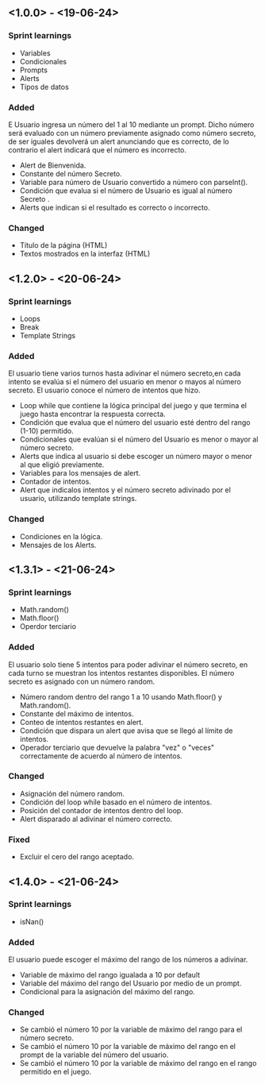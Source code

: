 ## <1.0.0> - <19-06-24>

### Sprint learnings

- Variables
- Condicionales
- Prompts
- Alerts
- Tipos de datos


### Added

E Usuario ingresa un número del 1 al 10 mediante un prompt. Dicho número será evaluado con un número previamente asignado como número secreto, de ser iguales devolverá un alert anunciando que es correcto, de lo contrario el alert indicará que el número es incorrecto.

- Alert de Bienvenida.
- Constante del número Secreto.
- Variable para número de Usuario convertido a número con parseInt().
- Condición que evalua si el número de Usuario es igual al número Secreto .
- Alerts que indican si el resultado es correcto o incorrecto.

### Changed

- Título de la página (HTML)
- Textos mostrados en la interfaz (HTML)

## <1.2.0> - <20-06-24>

### Sprint learnings

- Loops
- Break
- Template Strings

### Added

El usuario tiene varios turnos hasta adivinar el número secreto,en cada intento se evalúa si el número del usuario en menor o mayos al número secreto. El usuario conoce el número de intentos que hizo.

- Loop while que contiene la lógica principal del juego y que termina el juego hasta encontrar la respuesta correcta.
- Condición que evalua que el número del usuario esté dentro del rango (1-10) permitido.
- Condicionales que evalúan si el número del Usuario es menor o mayor al número secreto.
- Alerts que indica al usuario si debe escoger un número mayor o menor al que eligió previamente.
- Variables para los mensajes de alert.
- Contador de intentos.
- Alert que indicalos intentos y el número secreto adivinado por el usuario, utilizando template strings.

### Changed

- Condiciones en la lógica.
- Mensajes de los Alerts.

## <1.3.1> - <21-06-24>

### Sprint learnings

- Math.random()
- Math.floor()
- Operdor terciario

### Added

El usuario solo tiene 5 intentos para poder adivinar el número secreto, en cada turno se muestran los intentos restantes disponibles. El número secreto es asignado con un número random.

- Número random dentro del rango 1 a 10 usando Math.floor() y Math.random().
- Constante del máximo de intentos.
- Conteo de intentos restantes en alert.
- Condición que dispara un alert que avisa que se llegó al límite de intentos.
- Operador terciario que devuelve la palabra "vez" o "veces" correctamente de acuerdo al número de intentos.

### Changed

- Asignación del número random.
- Condición del loop while basado en el número de intentos.
- Posición del contador de intentos dentro del loop.
- Alert disparado al adivinar el número correcto.

### Fixed

- Excluir el cero del rango aceptado.

## <1.4.0> - <21-06-24>

### Sprint learnings

- isNan()

### Added

El usuario puede escoger el máximo del rango de los números a adivinar.

- Variable de máximo del rango igualada a 10 por default
- Variable del máximo del rango del Usuario por medio de un prompt.
- Condicional para la asignación del máximo del rango.

### Changed

- Se cambió el número 10 por la variable de máximo del rango para el número secreto.
- Se cambió el número 10 por la variable de máximo del rango en el prompt de la variable del número del usuario.
- Se cambió el número 10 por la variable de máximo del rango en el rango permitido en el juego.





